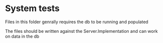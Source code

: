 # System tests

Files in this folder genrally requires the db to be running and populated

The files should be written against the Server.Implementation and can work on data in the db
